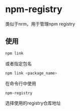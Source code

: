# npm-registry

类似于nrm，用于管理npm registry

## 使用

```sh
npm link
```

或者指定包名

```sh
npm link <package_name>
```

在命令行中使用

```sh
npm-registry
```

选择使用的registry仓库地址